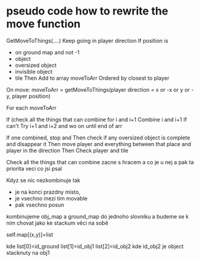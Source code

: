 # pseudo code how to rewrite the move function


GetMoveToThings(....)
Keep going in player direction
If position is 
- on ground map and not -1
- object
- oversized object
- invisible object
- tile
Then
Add to array moveToArr
Ordered by closest to player 


On move:
moveToArr = getMoveToThings(player direction = x or -x or y or -y, player position)

For each moveToArr

If (check all the things that can combine for i and i+1
Combine i and i+1
If can't
Try i+1 and i+2 and wo on until end of arr

If one combined, stop and
Then check if any oversized object is complete and disappear it
Then
move player and everything between that place and player in the direction
Then
Check player and tile


Check all the things that can combine zacne s hracem a co je u nej a pak ta priorita veci co jsi psal


Kdyz se nic nezkombinuje tak
- je na konci prazdny misto,
- je vsechno mezi tim movable
- pak vsechno posun


kombinujeme obj_map a ground_map do jednoho slovníku a budeme se k nim chovat jako ke stackum věci na sobě

self.map[(x,y)]=list

kde list[0]=id_ground
list[1]=id_obj1
list[2]=id_obj2 
kde id_obj2 je object stacknuty na obj1